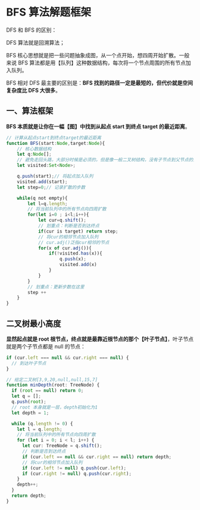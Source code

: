 # BFS 算法解题框架

DFS 和 BFS 的区别：

DFS 算法就是回溯算法；

BFS 核心思想就是把一些问题抽象成图，从一个点开始，想四周开始扩散。一般来说 BFS 算法都是用【队列】这种数据结构，每次将一个节点周围的所有节点加入队列。

BFS 相对 DFS 最主要的区别是：**BFS 找到的路径一定是最短的，但代价就是空间复杂度比 DFS 大很多**。

## 一、算法框架

**BFS 本质就是让你在一幅【图】中找到从起点 start 到终点 target 的最近距离**。

```typescript
// 计算从起点start到终点target的最近距离
function BFS(start:Node,target:Node){
    // 核心数据结构
    let q:Node[];
    // 避免走回头路，大部分时候是必须的，但是像一般二叉树结构，没有子节点到父节点的指针，不会走回头路，就不需要visited
    let visited:Set<Node>;

    q.push(start);// 将起点加入队列
    visited.add(start);
    let step=0;// 记录扩散的步数

    while(q not empty){
        let l=q.length;
        // 将当前队列中的所有节点向四周扩散
        for(let i=0 ; i<l;i++){
            let cur=q.shift();
            // 划重点：判断是否到达终点
            if(cur is target) return step;
            // 将cur的相邻节点加入队列
            // cur.adj()泛指cur相邻的节点
            for(x of cur.adj()){
                if(!visited.has(x)){
                    q.push(x);
                    visited.add(x)
                }
            }
        }
        // 划重点：更新步数在这里
        step ++
    }
}
```

## 二叉树最小高度

**显然起点就是 root 根节点，终点就是最靠近根节点的那个【叶子节点】**，叶子节点就是两个子节点都是 null 的节点：

```typescript
if (cur.left === null && cur.right === null) {
  // 到达叶子节点
}
```

```typescript
// 给定二叉树[3,9,20,null,null,15,7]
function minDepth(root: TreeNode) {
  if (root == null) return 0;
  let q = [];
  q.push(root);
  // root 本身就是一层，depth初始化为1
  let depth = 1;

  while (q.length != 0) {
    let l = q.length;
    // 将当前队列中的所有节点向四周扩散
    for (let i = 0; i < l; i++) {
      let cur: TreeNode = q.shift();
      // 判断是否到达终点
      if (cur.left == null && cur.right == null) return depth;
      // 将cur的相邻节点加入队列
      if (cur.left != null) q.push(cur.left);
      if (cur.right != null) q.push(cur.right);
    }
    depth++;
  }
  return depth;
}
```
